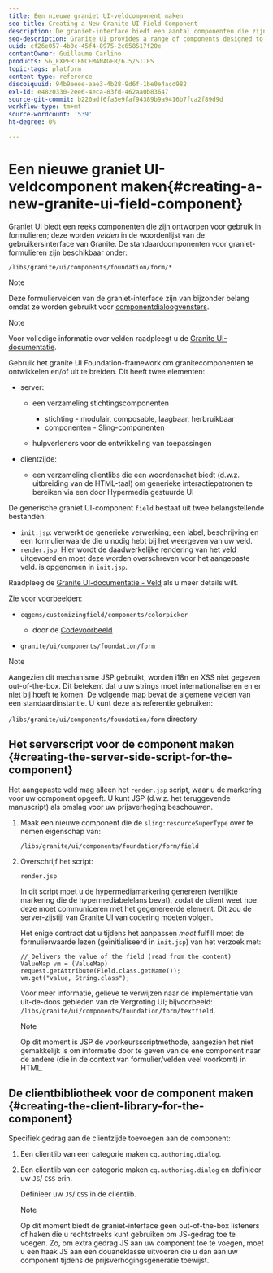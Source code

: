 ```yaml
---
title: Een nieuwe graniet UI-veldcomponent maken
seo-title: Creating a New Granite UI Field Component
description: De graniet-interface biedt een aantal componenten die zijn ontworpen voor gebruik in formulieren, velden genaamd
seo-description: Granite UI provides a range of components designed to be used in forms, called fields
uuid: cf26e057-4b0c-45f4-8975-2c658517f20e
contentOwner: Guillaume Carlino
products: SG_EXPERIENCEMANAGER/6.5/SITES
topic-tags: platform
content-type: reference
discoiquuid: 94b9eeee-aae3-4b28-9d6f-1be0e4acd982
exl-id: e4820330-2ee6-4eca-83fd-462aa0b83647
source-git-commit: b220adf6fa3e9faf94389b9a9416b7fca2f89d9d
workflow-type: tm+mt
source-wordcount: '539'
ht-degree: 0%

---
```


# Een nieuwe graniet UI-veldcomponent maken{#creating-a-new-granite-ui-field-component}

Graniet UI biedt een reeks componenten die zijn ontworpen voor gebruik in formulieren; deze worden *velden* in de woordenlijst van de gebruikersinterface van Granite. De standaardcomponenten voor graniet-formulieren zijn beschikbaar onder:

`/libs/granite/ui/components/foundation/form/*`

>[!NOTE]
>
>Deze formuliervelden van de graniet-interface zijn van bijzonder belang omdat ze worden gebruikt voor [componentdialoogvensters](/help/sites-developing/developing-components.md).

>[!NOTE]
>
>Voor volledige informatie over velden raadpleegt u de [Granite UI-documentatie](https://helpx.adobe.com/experience-manager/6-5/sites/developing/using/reference-materials/granite-ui/api/index.html).

Gebruik het granite UI Foundation-framework om granitecomponenten te ontwikkelen en/of uit te breiden. Dit heeft twee elementen:

* server:

   * een verzameling stichtingscomponenten

      * stichting - modulair, composable, laagbaar, herbruikbaar
      * componenten - Sling-componenten
   * hulpverleners voor de ontwikkeling van toepassingen


* clientzijde:

   * een verzameling clientlibs die een woordenschat biedt (d.w.z. uitbreiding van de HTML-taal) om generieke interactiepatronen te bereiken via een door Hypermedia gestuurde UI

De generische graniet UI-component `field` bestaat uit twee belangstellende bestanden:

* `init.jsp`: verwerkt de generieke verwerking; een label, beschrijving en een formulierwaarde die u nodig hebt bij het weergeven van uw veld.
* `render.jsp`: Hier wordt de daadwerkelijke rendering van het veld uitgevoerd en moet deze worden overschreven voor het aangepaste veld. is opgenomen in `init.jsp`.

Raadpleeg de [Granite UI-documentatie - Veld](https://helpx.adobe.com/experience-manager/6-5/sites/developing/using/reference-materials/granite-ui/api/jcr_root/libs/granite/ui/components/foundation/form/field/index.html) als u meer details wilt.

Zie voor voorbeelden:

* `cqgems/customizingfield/components/colorpicker`

   * door de [Codevoorbeeld](/help/sites-developing/developing-components-samples.md#code-sample-how-to-customize-dialog-fields)

* `granite/ui/components/foundation/form`

>[!NOTE]
>
>Aangezien dit mechanisme JSP gebruikt, worden i18n en XSS niet gegeven out-of-the-box. Dit betekent dat u uw strings moet internationaliseren en er niet bij hoeft te komen. De volgende map bevat de algemene velden van een standaardinstantie. U kunt deze als referentie gebruiken:
>
>`/libs/granite/ui/components/foundation/form` directory

## Het serverscript voor de component maken {#creating-the-server-side-script-for-the-component}

Het aangepaste veld mag alleen het `render.jsp` script, waar u de markering voor uw component opgeeft. U kunt JSP (d.w.z. het teruggevende manuscript) als omslag voor uw prijsverhoging beschouwen.

1. Maak een nieuwe component die de `sling:resourceSuperType` over te nemen eigenschap van:

   `/libs/granite/ui/components/foundation/form/field`

1. Overschrijf het script:

   `render.jsp`

   In dit script moet u de hypermediamarkering genereren (verrijkte markering die de hypermediabelelans bevat), zodat de client weet hoe deze moet communiceren met het gegenereerde element. Dit zou de server-zijstijl van Granite UI van codering moeten volgen.

   Het enige contract dat u tijdens het aanpassen *moet* fulfill moet de formulierwaarde lezen (geïnitialiseerd in `init.jsp`) van het verzoek met:

   ```
   // Delivers the value of the field (read from the content)
   ValueMap vm = (ValueMap) request.getAttribute(Field.class.getName());
   vm.get("value, String.class");
   ```

   Voor meer informatie, gelieve te verwijzen naar de implementatie van uit-de-doos gebieden van de Vergroting UI; bijvoorbeeld: `/libs/granite/ui/components/foundation/form/textfield`.

   >[!NOTE]
   >
   >Op dit moment is JSP de voorkeursscriptmethode, aangezien het niet gemakkelijk is om informatie door te geven van de ene component naar de andere (die in de context van formulier/velden veel voorkomt) in HTML.

## De clientbibliotheek voor de component maken {#creating-the-client-library-for-the-component}

Specifiek gedrag aan de clientzijde toevoegen aan de component:

1. Een clientlib van een categorie maken `cq.authoring.dialog`.
1. Een clientlib van een categorie maken `cq.authoring.dialog` en definieer uw `JS`/ `CSS` erin.

   Definieer uw `JS`/ `CSS` in de clientlib.

   >[!NOTE]
   >
   >Op dit moment biedt de graniet-interface geen out-of-the-box listeners of haken die u rechtstreeks kunt gebruiken om JS-gedrag toe te voegen. Zo, om extra gedrag JS aan uw component toe te voegen, moet u een haak JS aan een douaneklasse uitvoeren die u dan aan uw component tijdens de prijsverhogingsgeneratie toewijst.
